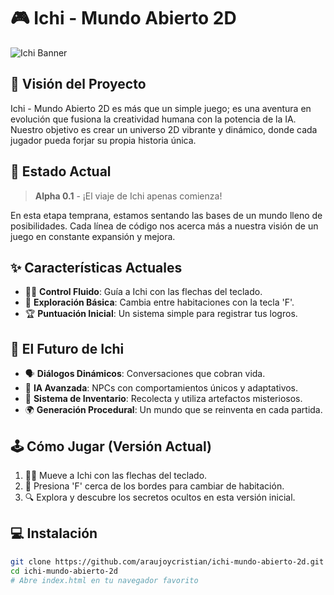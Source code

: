 # 🎮 Ichi - Mundo Abierto 2D

![Ichi Banner](https://via.placeholder.com/800x200?text=Ichi+-+Mundo+Abierto+2D)

## 🌟 Visión del Proyecto

Ichi - Mundo Abierto 2D es más que un simple juego; es una aventura en evolución que fusiona la creatividad humana con la potencia de la IA. Nuestro objetivo es crear un universo 2D vibrante y dinámico, donde cada jugador pueda forjar su propia historia única.

## 🚀 Estado Actual

> **Alpha 0.1** - ¡El viaje de Ichi apenas comienza!

En esta etapa temprana, estamos sentando las bases de un mundo lleno de posibilidades. Cada línea de código nos acerca más a nuestra visión de un juego en constante expansión y mejora.

## ✨ Características Actuales

- 🏃‍♂️ **Control Fluido**: Guía a Ichi con las flechas del teclado.
- 🚪 **Exploración Básica**: Cambia entre habitaciones con la tecla 'F'.
- 🏆 **Puntuación Inicial**: Un sistema simple para registrar tus logros.

## 🔮 El Futuro de Ichi

- 🗣️ **Diálogos Dinámicos**: Conversaciones que cobran vida.
- 🧠 **IA Avanzada**: NPCs con comportamientos únicos y adaptativos.
- 🎒 **Sistema de Inventario**: Recolecta y utiliza artefactos misteriosos.
- 🌍 **Generación Procedural**: Un mundo que se reinventa en cada partida.

## 🕹️ Cómo Jugar (Versión Actual)

1. 🏃‍♂️ Mueve a Ichi con las flechas del teclado.
2. 🚪 Presiona 'F' cerca de los bordes para cambiar de habitación.
3. 🔍 Explora y descubre los secretos ocultos en esta versión inicial.

## 💻 Instalación

```bash
git clone https://github.com/araujoycristian/ichi-mundo-abierto-2d.git
cd ichi-mundo-abierto-2d
# Abre index.html en tu navegador favorito
